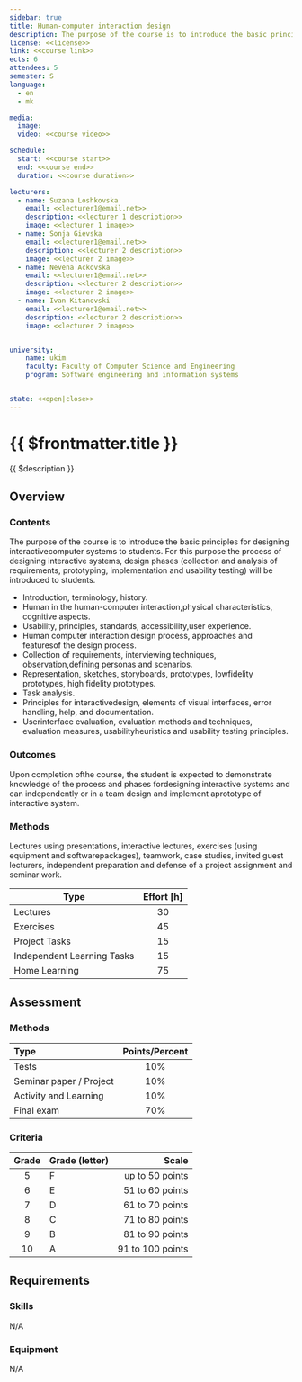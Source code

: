 ```yaml
---
sidebar: true
title: Human-computer interaction design
description: The purpose of the course is to introduce the basic principles for designing interactive computer systems to students.
license: <<license>>
link: <<course link>>
ects: 6
attendees: 5
semester: S
language: 
  - en
  - mk

media:
  image:
  video: <<course video>>

schedule:
  start: <<course start>>
  end: <<course end>>
  duration: <<course duration>>

lecturers:
  - name: Suzana Loshkovska
    email: <<lecturer1@email.net>>
    description: <<lecturer 1 description>>
    image: <<lecturer 1 image>>
  - name: Sonja Gievska
    email: <<lecturer1@email.net>>
    description: <<lecturer 2 description>>
    image: <<lecturer 2 image>>
  - name: Nevena Ackovska
    email: <<lecturer1@email.net>>
    description: <<lecturer 2 description>>
    image: <<lecturer 2 image>>
  - name: Ivan Kitanovski
    email: <<lecturer1@email.net>>
    description: <<lecturer 2 description>>
    image: <<lecturer 2 image>>


university:
    name: ukim
    faculty: Faculty of Computer Science and Engineering
    program: Software engineering and information systems


state: <<open|close>>
---
```


# {{ $frontmatter.title }}

{{ $description }}

## Overview

### Contents

The purpose of the course is to introduce the basic principles for designing interactivecomputer systems to students. For this purpose the process of designing interactive systems,   design phases (collection and analysis of requirements, prototyping, implementation and usability testing) will be introduced to students.

* Introduction, terminology, history.
* Human in the human-computer interaction,physical characteristics, cognitive aspects.
* Usability, principles, standards, accessibility,user experience.
* Human computer interaction design process, approaches and featuresof the design process.
* Collection of requirements, interviewing techniques, observation,defining personas and scenarios.
* Representation, sketches, storyboards, prototypes, lowfidelity prototypes,  high fidelity prototypes.
* Task analysis.
* Principles for interactivedesign, elements of visual interfaces, error handling, help, and documentation.
* Userinterface evaluation, evaluation methods and techniques, evaluation measures, usabilityheuristics and usability testing principles.

### Outcomes

Upon completion ofthe course, the student is expected to demonstrate knowledge of the process and phases fordesigning interactive systems and can independently or in a team design and implement aprototype of interactive system.

### Methods

Lectures using presentations, interactive lectures, exercises (using equipment and softwarepackages), teamwork, case studies, invited guest lecturers, independent preparation and defense of a project assignment and seminar work.

| Type        | Effort [h] |
| ----------- | :--------: |
| Lectures |     30     |
| Exercises   |     45     |
| Project Tasks     |     15     |
| Independent Learning Tasks     |     15     |
| Home Learning     |     75     |

## Assessment

### Methods

| Type          | Points/Percent |
| :------------ | :------------: |
| Tests         |      10%       |
| Seminar paper / Project |      10%       |
| Activity and Learning       |      10%       |
| Final exam    |      70%       |

### Criteria

| Grade | Grade (letter) |            Scale |
| :---: | -------------- | ---------------: |
|   5   | F              |  up to 50 points |
|   6   | E              |  51 to 60 points |
|   7   | D              |  61 to 70 points |
|   8   | C              |  71 to 80 points |
|   9   | B              |  81 to 90 points |
|  10   | A              | 91 to 100 points |

## Requirements

### Skills

N/A

### Equipment

N/A
